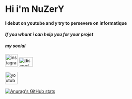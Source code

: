 # Hi i'm NuZerY
#### I debut on youtube and y try to persevere on informatique
####  _If you whant i can help you for your projet_
#### _my social_

<p align="left"> <a href="https://www.instagram.com/nuzery_yt/?hl=fr" target="_blank" rel="noreferrer"> <img src="https://cdn.discordapp.com/attachments/1036192692557856780/1040685220132823070/d0de1a7bd95740f63f7bcf2d9b443047.png" alt="instagram" width="40" height="40"/> </a> <a href="https://discord.com/channels/864114945725956096/864114946215116832" target="_blank" rel="noreferrer"> <img src="https://logo-marque.com/wp-content/uploads/2020/12/Discord-Logo.png" alt="discord" width="45" height="30"/> <p align="left"> <a href="https://www.youtube.com/channel/UCgtJTJnEAMjWZtAf5wrs0dg" target="_blank" rel="noreferrer"> <img src="https://i.pinimg.com/originals/d1/90/bd/d190bd0c214222dae4cadd8bbc2aa91b.jpg" alt="youtube" width="40" height="40"/> </a>


[![Anurag's GitHub stats](https://github-readme-stats.vercel.app/api?username=NuZerY&theme=dark)](https://github.com/NuZerY/github-readme-stats)



